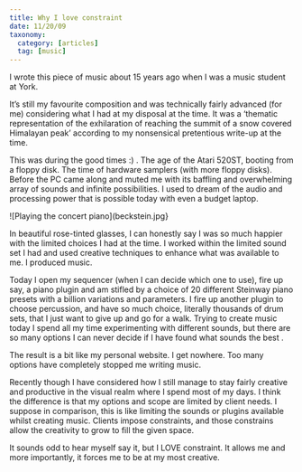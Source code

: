 ```yaml
---
title: Why I love constraint
date: 11/20/09
taxonomy:
  category: [articles]
  tag: [music]	
---
```


I wrote this piece of music about 15 years ago when I was a music student at York.

It’s still my favourite composition and was technically fairly advanced (for me) considering what I had at my disposal at the time. It was a ‘thematic representation of the exhilaration of reaching the summit of a snow covered Himalayan peak’ according to my nonsensical pretentious write-up at the time.

This was during the good times :) .  The age of the Atari 520ST, booting from a floppy disk.  The time of hardware samplers (with more floppy disks).   Before the PC came along and muted me with its baffling and overwhelming array of sounds and infinite possibilities. I used to dream of the audio and processing power that is possible today with even a budget laptop.

![Playing the concert piano](beckstein.jpg}

In beautiful rose-tinted glasses, I can honestly say I was so much happier with the limited choices I had at the time.  I worked within the limited sound set I had and used creative techniques to enhance what was available to me. I produced music.

Today I open my sequencer (when I can decide which one to use), fire up say, a piano plugin and am stifled by a choice of 20 different Steinway piano presets with a billion variations and parameters.  I fire up another plugin to choose percussion, and have so much choice, literally thousands of drum sets, that I just want to give up and go for a walk.  Trying to create music today I spend all my time experimenting with different sounds, but there are so many options I can never decide if I have found what sounds the best .

The result is a bit like my personal website. I get nowhere.  Too many options have completely stopped me writing music.

Recently though I have considered how I still manage to stay fairly creative and productive in the visual realm where I spend most of my days.  I think the difference is that my options and scope are limited by client needs.  I suppose in comparison, this is like limiting the sounds or plugins available whilst creating music.  Clients impose constraints, and those constrains allow the creativity to grow to fill the given space.

It sounds odd to hear myself say it, but I LOVE constraint.  It allows me and more importantly, it forces me to be at my most creative.



